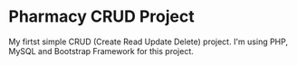 # Pharmacy CRUD Project
My firtst simple CRUD (Create Read Update Delete) project. 
I'm using PHP, MySQL and Bootstrap Framework for this project.
